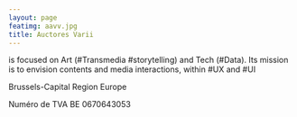 ```yaml
---
layout: page
featimg: aavv.jpg
title: Auctores Varii
---
```


is focused on Art (#Transmedia #storytelling) and Tech (#Data). Its mission is to envision contents and media interactions, within #UX and #UI


Brussels-Capital Region Europe


Numéro de TVA	BE 0670643053


